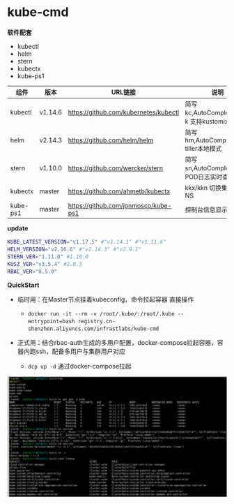 # kube-cmd

**软件配套**

- kubectl
- helm
- stern
- kubectx
- kube-ps1

|   组件   |  版本   |                URL链接                |                   说明                   |
| -------- | ------- | ------------------------------------- | ---------------------------------------- |
| kubectl  | v1.14.6 | https://github.com/kubernetes/kubectl | 简写kc,AutoCompletion，-k 支持kustomize  |
| helm     | v2.14.3  | https://github.com/helm/helm          | 简写hm,AutoCompletion, tiller本地模式    |
| stern    | v1.10.0 | https://github.com/wercker/stern      | 简写sn,AutoCompletion, 多POD日志实时查看 |
| kubectx  | master  | https://github.com/ahmetb/kubectx     | kkx/kkn 切换集群 切换NS                  |
| kube-ps1 | master  | https://github.com/jonmosco/kube-ps1  | 控制台信息显示  

**update**

```bash
KUBE_LATEST_VERSION="v1.17.5" #"v1.14.1" #"v1.11.6"
HELM_VERSION="v2.16.6" #"v2.14.3" #"v2.9.1"
STERN_VER="1.11.0" #1.10.0
KUSZ_VER="v3.5.4" #2.0.3
RBAC_VER="0.5.0"
```

**QuickStart**

- 临时用：在Master节点挂着kubeconfig，命令拉起容器 直接操作
  - `docker run -it --rm -v /root/.kube/:/root/.kube --entrypoint=bash registry.cn-shenzhen.aliyuncs.com/infrastlabs/kube-cmd`

- 正式用：结合rbac-auth生成的多用户配置，docker-compose拉起容器，容器内跑ssh，配备多用户与集群用户对应
  - `dcp up -d` 通过docker-compose拉起

![](kube-cmd.png)
